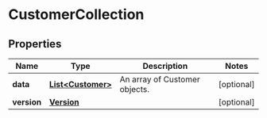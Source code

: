 
# CustomerCollection

## Properties
Name | Type | Description | Notes
------------ | ------------- | ------------- | -------------
**data** | [**List&lt;Customer&gt;**](Customer.md) | An array of Customer objects. |  [optional]
**version** | [**Version**](Version.md) |  |  [optional]



